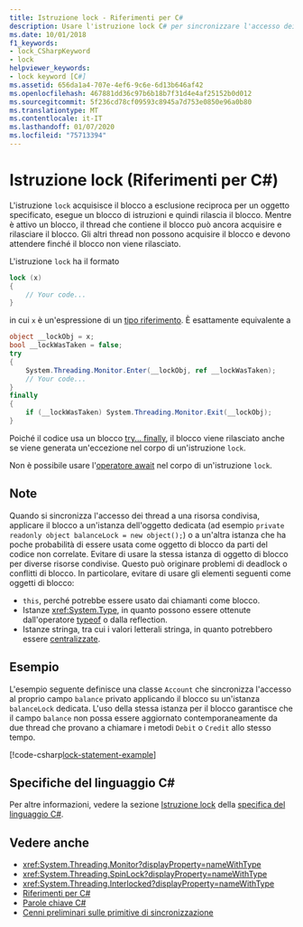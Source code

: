 ```yaml
---
title: Istruzione lock - Riferimenti per C#
description: Usare l'istruzione lock C# per sincronizzare l'accesso dei thread alla risorsa condivisa
ms.date: 10/01/2018
f1_keywords:
- lock_CSharpKeyword
- lock
helpviewer_keywords:
- lock keyword [C#]
ms.assetid: 656da1a4-707e-4ef6-9c6e-6d13b646af42
ms.openlocfilehash: 467881dd36c97b6b18b7f31d4e4af25152b0d012
ms.sourcegitcommit: 5f236cd78cf09593c8945a7d753e0850e96a0b80
ms.translationtype: MT
ms.contentlocale: it-IT
ms.lasthandoff: 01/07/2020
ms.locfileid: "75713394"
---
```

# <a name="lock-statement-c-reference"></a>Istruzione lock (Riferimenti per C#)

L'istruzione `lock` acquisisce il blocco a esclusione reciproca per un oggetto specificato, esegue un blocco di istruzioni e quindi rilascia il blocco. Mentre è attivo un blocco, il thread che contiene il blocco può ancora acquisire e rilasciare il blocco. Gli altri thread non possono acquisire il blocco e devono attendere finché il blocco non viene rilasciato.

L'istruzione `lock` ha il formato

```csharp
lock (x)
{
    // Your code...
}
```

in cui `x` è un'espressione di un [tipo riferimento](reference-types.md). È esattamente equivalente a

```csharp
object __lockObj = x;
bool __lockWasTaken = false;
try
{
    System.Threading.Monitor.Enter(__lockObj, ref __lockWasTaken);
    // Your code...
}
finally
{
    if (__lockWasTaken) System.Threading.Monitor.Exit(__lockObj);
}
```

Poiché il codice usa un blocco [try... finally](try-finally.md), il blocco viene rilasciato anche se viene generata un'eccezione nel corpo di un'istruzione `lock`.

Non è possibile usare l'[operatore await](../operators/await.md) nel corpo di un'istruzione `lock`.

## <a name="remarks"></a>Note

Quando si sincronizza l'accesso dei thread a una risorsa condivisa, applicare il blocco a un'istanza dell'oggetto dedicata (ad esempio `private readonly object balanceLock = new object();`) o a un'altra istanza che ha poche probabilità di essere usata come oggetto di blocco da parti del codice non correlate. Evitare di usare la stessa istanza di oggetto di blocco per diverse risorse condivise. Questo può originare problemi di deadlock o conflitti di blocco. In particolare, evitare di usare gli elementi seguenti come oggetti di blocco:

- `this`, perché potrebbe essere usato dai chiamanti come blocco.
- Istanze <xref:System.Type>, in quanto possono essere ottenute dall'operatore [typeof](../operators/type-testing-and-cast.md#typeof-operator) o dalla reflection.
- Istanze stringa, tra cui i valori letterali stringa, in quanto potrebbero essere [centralizzate](/dotnet/api/system.string.intern#remarks).

## <a name="example"></a>Esempio

L'esempio seguente definisce una classe `Account` che sincronizza l'accesso al proprio campo `balance` privato applicando il blocco su un'istanza `balanceLock` dedicata. L'uso della stessa istanza per il blocco garantisce che il campo `balance` non possa essere aggiornato contemporaneamente da due thread che provano a chiamare i metodi `Debit` o `Credit` allo stesso tempo.

[!code-csharp[lock-statement-example](~/samples/snippets/csharp/keywords/LockStatementExample.cs)]

## <a name="c-language-specification"></a>Specifiche del linguaggio C#

Per altre informazioni, vedere la sezione [Istruzione lock](~/_csharplang/spec/statements.md#the-lock-statement) della [specifica del linguaggio C#](~/_csharplang/spec/introduction.md).

## <a name="see-also"></a>Vedere anche

- <xref:System.Threading.Monitor?displayProperty=nameWithType>
- <xref:System.Threading.SpinLock?displayProperty=nameWithType>
- <xref:System.Threading.Interlocked?displayProperty=nameWithType>
- [Riferimenti per C#](../index.md)
- [Parole chiave C#](index.md)
- [Cenni preliminari sulle primitive di sincronizzazione](../../../standard/threading/overview-of-synchronization-primitives.md)
